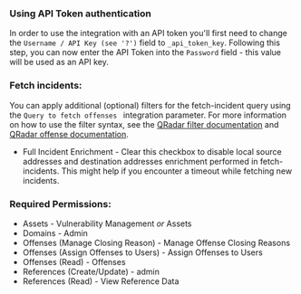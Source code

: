 ### Using API Token authentication
In order to use the integration with an API token you'll first need to change the `Username / API Key (see '?')` field to `_api_token_key`. Following this step, you can now enter the API Token into the `Password` field - this value will be used as an API key.

### Fetch incidents:
You can apply additional (optional) filters for the fetch-incident query using the `Query to fetch offenses
` integration parameter. For more information on how to use the filter syntax, see the [QRadar filter documentation](https://www.ibm.com/support/knowledgecenter/en/SS42VS_7.3.3/com.ibm.qradar.doc/c_rest_api_filtering.html) and [QRadar offense documentation](https://www.ibm.com/support/knowledgecenter/SS42VS_7.3.1/com.ibm.archive.doc/SS42VS_7.3.1.zip).
* Full Incident Enrichment - Clear this checkbox to disable local source addresses and destination addresses enrichment performed in fetch-incidents. This might help if you encounter a timeout while fetching new incidents.

### Required Permissions:
* Assets - Vulnerability Management *or* Assets
* Domains - Admin
* Offenses (Manage Closing Reason) - Manage Offense Closing Reasons
* Offenses (Assign Offenses to Users) - Assign Offenses to Users
* Offenses (Read) - Offenses
* References (Create/Update) - admin
* References (Read) - View Reference Data
